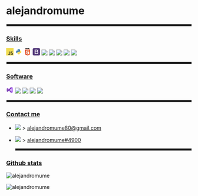 # alejandromume

  <hr style="height:5px; border: 1px solid #ccc;">

### <ins>Skills

<img height="20" src="https://raw.githubusercontent.com/github/explore/80688e429a7d4ef2fca1e82350fe8e3517d3494d/topics/javascript/javascript.png"> <img height="20" src="https://raw.githubusercontent.com/github/explore/80688e429a7d4ef2fca1e82350fe8e3517d3494d/topics/python/python.png"> <img height = "20" src = "https://raw.githubusercontent.com/github/explore/80688e429a7d4ef2fca1e82350fe8e3517d3494d/topics/html/html.png"> <img height = "20" src = "https://raw.githubusercontent.com/github/explore/80688e429a7d4ef2fca1e82350fe8e3517d3494d/topics/bootstrap/bootstrap.png"> <img height="20" src="https://static-00.iconduck.com/assets.00/c-sharp-c-icon-456x512-9sej0lrz.png"> <img height="20" src="https://cdn.icon-icons.com/icons2/2415/PNG/512/php_plain_logo_icon_146397.png"> <img height="20" src="https://www.clipartmax.com/png/middle/301-3018326_que-una-distribuci%C3%B3n-gnu-linux-es-la-forma-m%C3%A1s-c%C3%B3moda-linux-icon.png"> <img height="20" src="https://i1.wp.com/www.ruhidesain.com/wp-content/uploads/2017/10/nodejs-logo-e1497443346889.png?fit=435%2C473&ssl=1">
<img height="20" src="https://www.kindpng.com/picc/m/355-3557482_flutter-logo-png-transparent-png.png">
  <hr style="height:5px; border: 1px solid #ccc;">
  
### <ins>Software

<img height="20" src="https://raw.githubusercontent.com/AbhishekMaira10/AbhishekMaira10/master/Resources/png/visual-studio.png"> <img height="20" src="https://cdn.icon-icons.com/icons2/2107/PNG/512/file_type_vscode_icon_130084.png"> <img height="20" src="https://resources.jetbrains.com/storage/products/webstorm/img/meta/webstorm_logo_300x300.png"> <img height="20" src="https://upload.wikimedia.org/wikipedia/commons/thumb/1/1d/PyCharm_Icon.svg/1200px-PyCharm_Icon.svg.png"> <img height="20" src="https://upload.wikimedia.org/wikipedia/commons/thumb/c/c9/PhpStorm_Icon.svg/1200px-PhpStorm_Icon.svg.png">
  <hr style="height:5px; border: 1px solid #ccc;">
  
### <ins>Contact me

* <img height="18" src="https://play-lh.googleusercontent.com/wU1g-jkRI73WEWNUKt--vdvZMzbjCgrVbJd9zRrpy63a85G-hXsv0px9mEA6W2l49J8"> >  [alejandromume80@gmail.com](alejandromume80@gmail.com)
* <img height="20" src="https://logodownload.org/wp-content/uploads/2017/11/discord-logo-7-1.png"> > [alejandromume#4900](https://discord.gg/HW9zCdRSVa)

  <hr style="height:5px; border: 1px solid #ccc;">
### <ins>Github stats

<p><img src="https://github-readme-stats.vercel.app/api?username=alejandromume&show_icons=true&theme=one_dark_pro" alt="alejandromume" />
<p><img src="https://github-readme-stats.vercel.app/api/top-langs/?username=alejandromume&layout=compact&show_icons=true&theme=one_dark_pro" alt="alejandromume" />


<br>
